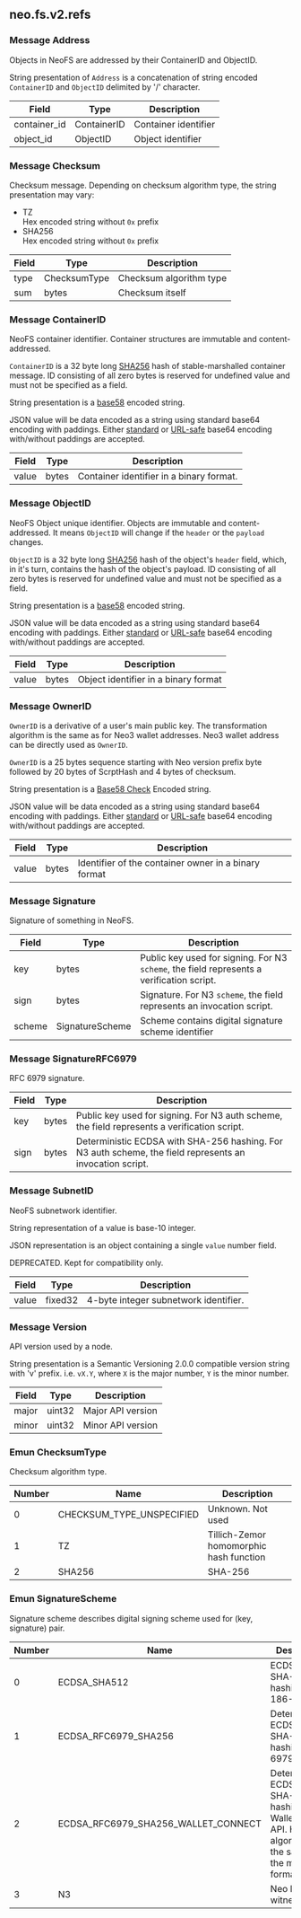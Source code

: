 ## neo.fs.v2.refs




### Message Address

Objects in NeoFS are addressed by their ContainerID and ObjectID.

String presentation of `Address` is a concatenation of string encoded
`ContainerID` and `ObjectID` delimited by '/' character.

| Field | Type | Description |
| ----- | ---- | ----------- |
| container_id | ContainerID | Container identifier |
| object_id | ObjectID | Object identifier |
   
### Message Checksum

Checksum message.
Depending on checksum algorithm type, the string presentation may vary:

* TZ \
  Hex encoded string without `0x` prefix
* SHA256 \
  Hex encoded string without `0x` prefix

| Field | Type | Description |
| ----- | ---- | ----------- |
| type | ChecksumType | Checksum algorithm type |
| sum | bytes | Checksum itself |
   
### Message ContainerID

NeoFS container identifier. Container structures are immutable and
content-addressed.

`ContainerID` is a 32 byte long
[SHA256](https://csrc.nist.gov/publications/detail/fips/180/4/final) hash of
stable-marshalled container message. ID consisting of all zero bytes is
reserved for undefined value and must not be specified as a field.

String presentation is a
[base58](https://tools.ietf.org/html/draft-msporny-base58-02) encoded string.

JSON value will be data encoded as a string using standard base64
encoding with paddings. Either
[standard](https://tools.ietf.org/html/rfc4648#section-4) or
[URL-safe](https://tools.ietf.org/html/rfc4648#section-5) base64 encoding
with/without paddings are accepted.

| Field | Type | Description |
| ----- | ---- | ----------- |
| value | bytes | Container identifier in a binary format. |
   
### Message ObjectID

NeoFS Object unique identifier. Objects are immutable and content-addressed.
It means `ObjectID` will change if the `header` or the `payload` changes.

`ObjectID` is a 32 byte long
[SHA256](https://csrc.nist.gov/publications/detail/fips/180/4/final) hash of
the object's `header` field, which, in it's turn, contains the hash of the object's
payload. ID consisting of all zero bytes is reserved for undefined value and
must not be specified as a field.

String presentation is a
[base58](https://tools.ietf.org/html/draft-msporny-base58-02) encoded string.

JSON value will be data encoded as a string using standard base64
encoding with paddings. Either
[standard](https://tools.ietf.org/html/rfc4648#section-4) or
[URL-safe](https://tools.ietf.org/html/rfc4648#section-5) base64 encoding
with/without paddings are accepted.

| Field | Type | Description |
| ----- | ---- | ----------- |
| value | bytes | Object identifier in a binary format |
   
### Message OwnerID

`OwnerID` is a derivative of a user's main public key. The transformation
algorithm is the same as for Neo3 wallet addresses. Neo3 wallet address can
be directly used as `OwnerID`.

`OwnerID` is a 25 bytes sequence starting with Neo version prefix byte
followed by 20 bytes of ScrptHash and 4 bytes of checksum.

String presentation is a [Base58
Check](https://en.bitcoin.it/wiki/Base58Check_encoding) Encoded string.

JSON value will be data encoded as a string using standard base64
encoding with paddings. Either
[standard](https://tools.ietf.org/html/rfc4648#section-4) or
[URL-safe](https://tools.ietf.org/html/rfc4648#section-5) base64 encoding
with/without paddings are accepted.

| Field | Type | Description |
| ----- | ---- | ----------- |
| value | bytes | Identifier of the container owner in a binary format |
   
### Message Signature

Signature of something in NeoFS.

| Field | Type | Description |
| ----- | ---- | ----------- |
| key | bytes | Public key used for signing. For N3 `scheme`, the field represents a verification script. |
| sign | bytes | Signature. For N3 `scheme`, the field represents an invocation script. |
| scheme | SignatureScheme | Scheme contains digital signature scheme identifier |
   
### Message SignatureRFC6979

RFC 6979 signature.

| Field | Type | Description |
| ----- | ---- | ----------- |
| key | bytes | Public key used for signing. For N3 auth scheme, the field represents a verification script. |
| sign | bytes | Deterministic ECDSA with SHA-256 hashing. For N3 auth scheme, the field represents an invocation script. |
   
### Message SubnetID

NeoFS subnetwork identifier.

String representation of a value is base-10 integer.

JSON representation is an object containing a single `value` number field.

DEPRECATED. Kept for compatibility only.

| Field | Type | Description |
| ----- | ---- | ----------- |
| value | fixed32 | 4-byte integer subnetwork identifier. |
   
### Message Version

API version used by a node.

String presentation is a Semantic Versioning 2.0.0 compatible version string
with 'v' prefix. i.e. `vX.Y`, where `X` is the major number, `Y` is the minor number.

| Field | Type | Description |
| ----- | ---- | ----------- |
| major | uint32 | Major API version |
| minor | uint32 | Minor API version |
    
### Emun ChecksumType

Checksum algorithm type.

| Number | Name | Description |
| ------ | ---- | ----------- |
| 0 | CHECKSUM_TYPE_UNSPECIFIED | Unknown. Not used |
| 1 | TZ | Tillich-Zemor homomorphic hash function |
| 2 | SHA256 | SHA-256 |

### Emun SignatureScheme

Signature scheme describes digital signing scheme used for (key, signature) pair.

| Number | Name | Description |
| ------ | ---- | ----------- |
| 0 | ECDSA_SHA512 | ECDSA with SHA-512 hashing (FIPS 186-3) |
| 1 | ECDSA_RFC6979_SHA256 | Deterministic ECDSA with SHA-256 hashing (RFC 6979) |
| 2 | ECDSA_RFC6979_SHA256_WALLET_CONNECT | Deterministic ECDSA with SHA-256 hashing using WalletConnect API. Here the algorithm is the same, but the message format differs. |
| 3 | N3 | Neo N3 witness. |
 
